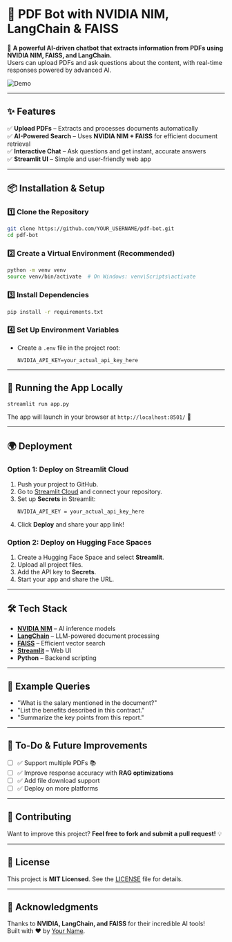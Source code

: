 # 📄 PDF Bot with NVIDIA NIM, LangChain & FAISS

🚀 **A powerful AI-driven chatbot that extracts information from PDFs using NVIDIA NIM, FAISS, and LangChain.**  
Users can upload PDFs and ask questions about the content, with real-time responses powered by advanced AI.

![Demo](https://user-images.githubusercontent.com/your-image-link.png)  <!-- Add a demo image/gif here -->

---

## **✨ Features**
✅ **Upload PDFs** – Extracts and processes documents automatically  
✅ **AI-Powered Search** – Uses **NVIDIA NIM + FAISS** for efficient document retrieval  
✅ **Interactive Chat** – Ask questions and get instant, accurate answers  
✅ **Streamlit UI** – Simple and user-friendly web app  

---

## **📦 Installation & Setup**
### **1️⃣ Clone the Repository**
```bash
git clone https://github.com/YOUR_USERNAME/pdf-bot.git
cd pdf-bot
```

### **2️⃣ Create a Virtual Environment (Recommended)**
```bash
python -m venv venv
source venv/bin/activate  # On Windows: venv\Scripts\activate
```

### **3️⃣ Install Dependencies**
```bash
pip install -r requirements.txt
```

### **4️⃣ Set Up Environment Variables**
- Create a `.env` file in the project root:
  ```
  NVIDIA_API_KEY=your_actual_api_key_here
  ```

---

## **🚀 Running the App Locally**
```bash
streamlit run app.py
```
The app will launch in your browser at `http://localhost:8501/` 🎉  

---

## **🌍 Deployment**
### **Option 1: Deploy on Streamlit Cloud**
1. Push your project to GitHub.
2. Go to [Streamlit Cloud](https://share.streamlit.io/) and connect your repository.
3. Set up **Secrets** in Streamlit:
   ```
   NVIDIA_API_KEY = your_actual_api_key_here
   ```
4. Click **Deploy** and share your app link!

### **Option 2: Deploy on Hugging Face Spaces**
1. Create a Hugging Face Space and select **Streamlit**.
2. Upload all project files.
3. Add the API key to **Secrets**.
4. Start your app and share the URL.

---

## **🛠️ Tech Stack**
- **[NVIDIA NIM](https://developer.nvidia.com/nim)** – AI inference models
- **[LangChain](https://python.langchain.com/)** – LLM-powered document processing
- **[FAISS](https://faiss.ai/)** – Efficient vector search
- **[Streamlit](https://streamlit.io/)** – Web UI
- **Python** – Backend scripting

---

## **📌 Example Queries**
- "What is the salary mentioned in the document?"
- "List the benefits described in this contract."
- "Summarize the key points from this report."

---

## **📝 To-Do & Future Improvements**
- [ ] ✅ Support multiple PDFs 📚
- [ ] ✅ Improve response accuracy with **RAG optimizations**
- [ ] ✅ Add file download support
- [ ] ✅ Deploy on more platforms

---

## **📢 Contributing**
Want to improve this project? **Feel free to fork and submit a pull request!** 💡  

---

## **📜 License**
This project is **MIT Licensed**. See the [LICENSE](LICENSE) file for details.

---

## **🙌 Acknowledgments**
Thanks to **NVIDIA, LangChain, and FAISS** for their incredible AI tools!  
Built with ❤️ by [Your Name](https://github.com/YOUR_USERNAME).

